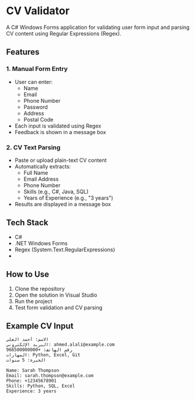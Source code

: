 # CV Validator
A C# Windows Forms application for validating user form input and parsing CV content using Regular Expressions (Regex).

## Features

### 1. Manual Form Entry
- User can enter:
  - Name
  - Email
  - Phone Number
  - Password
  - Address
  - Postal Code
- Each input is validated using Regex
- Feedback is shown in a message box

### 2. CV Text Parsing
- Paste or upload plain-text CV content
- Automatically extracts:
  - Full Name
  - Email Address
  - Phone Number
  - Skills (e.g., C#, Java, SQL)
  - Years of Experience (e.g., "3 years")
- Results are displayed in a message box

 ## Tech Stack

- C#
- .NET Windows Forms
- Regex (System.Text.RegularExpressions)
- 
 ## How to Use

1. Clone the repository
2. Open the solution in Visual Studio
3. Run the project
4. Test form validation and CV parsing

## Example CV Input
```
الاسم: أحمد العلي
البريد الإلكتروني: ahmed.alali@example.com
رقم الهاتف: +966500000000
المهارات: Python, Excel, Git
الخبرة: 5 سنوات
```
```
Name: Sarah Thompson
Email: sarah.thompson@example.com
Phone: +12345678901
Skills: Python, SQL, Excel
Experience: 3 years
```
